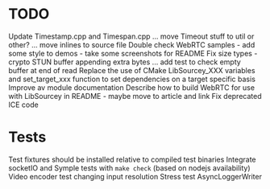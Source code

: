 # TODO

Update Timestamp.cpp and Timespan.cpp ... move Timeout stuff to util or other? ... move inlines to source file 
Double check WebRTC samples
	- add some style to demos
	- take some screenshots for README
Fix size types - crypto
STUN buffer appending extra bytes ... add test to check empty buffer at end of read
Replace the use of CMake LibSourcey_XXX variables and set_target_xxx function to set dependencies on a target specific basis
Improve av module documentation
Describe how to build WebRTC for use with LibSourcey in README - maybe move to article and link
Fix deprecated ICE code


# Tests

Test fixtures should be installed relative to compiled test binaries
Integrate socketIO and Symple tests with `make check` (based on nodejs availability)
Video encoder test changing input resolution
Stress test AsyncLoggerWriter